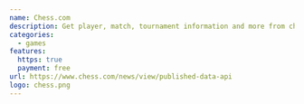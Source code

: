 ```yaml
---
name: Chess.com
description: Get player, match, tournament information and more from chess.com
categories:
  - games
features:
  https: true
  payment: free
url: https://www.chess.com/news/view/published-data-api
logo: chess.png
---
```

